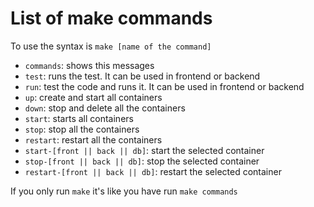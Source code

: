 # List of make commands

To use the syntax is `make [name of the command]`

- `commands`: shows this messages
- `test`: runs the test. It can be used in frontend or backend
- `run`: test the code and runs it. It can be used in frontend or backend
- `up`: create and start all containers
- `down`: stop and delete all the containers
- `start`: starts all containers
- `stop`: stop all the containers
- `restart`: restart all the containers
- `start-[front || back || db]`: start the selected container
- `stop-[front || back || db]`: stop the selected container
- `restart-[front || back || db]`: restart the selected container

If you only run `make` it's like you have run `make commands`